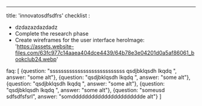 ---
title: 'innovatosdfsdfrs'
checklist :
- dzdazazdazdadz
- Complete the research phase
- Create wireframes for the user interface
heroImage: 'https://assets.website-files.com/63fc977c14aaea404dce4439/64b78e3e04201d0a5af86061_bookclub24.webp'


faq: [
 {question: "sssssssssssssssssssssssssss qsdjbklqsdh lkqdq ", answer: "some alt"},
  {question: "qsdjbklqsdh lkqdq ", answer: "some alt"},
   {question: "qsdjbklqsdh lkqdq ", answer: "some alt"},
    {question: "qsdjbklqsdh lkqdq ", answer: "some alt"}, 
 {question: "someusd sdfsdfsfsrl", answer: "somdddddddddddddddddddddde alt"}
]